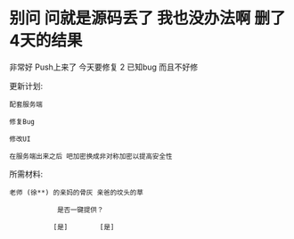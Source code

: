 ﻿# 别问 问就是源码丢了 我也没办法啊 删了4天的结果

 非常好 Push上来了 今天要修复 2 已知bug 而且不好修



 更新计划:

    配套服务端

    修复Bug

    修改UI

    在服务端出来之后 吧加密换成非对称加密以提高安全性

 所需材料:

    老师 (徐**) 的亲妈的骨灰 亲爸的坟头的草

                是否一键提供？

               [是]        [是]